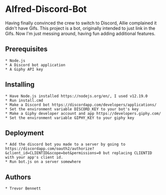 # Alfred-Discord-Bot

Having finally convinced the crew to switch to Discord, Allie complained it didn't have Gifs. This project is a bot, originally intended to just link in the Gifs. Now I'm just messing around, having fun adding additional features.

## Prerequisites
    * Node.js
    * A Discord bot application
    * A Giphy API key
    
## Installing
    * Have Node.js installed https://nodejs.org/en/, I used v12.19.0
    * Run install.cmd
    * Make a Discord bot https://discordapp.com/developers/applications/
    * Set the environment variable DISCORD_KEY to your bot's key
    * Make a Giphy developer account and app https://developers.giphy.com/
    * Set the environment variable GIPHY_KEY to your giphy key

## Deployment
    * Add the discord bot you made to a server by going to https://discordapp.com/oauth2/authorize?&client_id=CLIENTID&scope=bot&permissions=0 but replacing CLIENTID with your app's client id.
    * Run bot.js on a server somewhere
    
## Authors
    * Trevor Bennett
